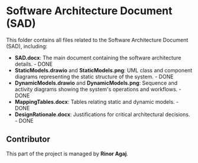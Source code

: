 # Software Architecture Document (SAD)

This folder contains all files related to the Software Architecture Document (SAD), including:

- **SAD.docx**: The main document containing the software architecture details. - DONE
- **StaticModels.drawio** and **StaticModels.png**: UML class and component diagrams representing the static structure of the system. - DONE
- **DynamicModels.drawio** and **DynamicModels.png**: Sequence and activity diagrams showing the system's operations and workflows. - DONE
- **MappingTables.docx**: Tables relating static and dynamic models. - DONE
- **DesignRationale.docx**: Justifications for critical architectural decisions. - DONE

## Contributor

This part of the project is managed by **Rinor Agaj**.
